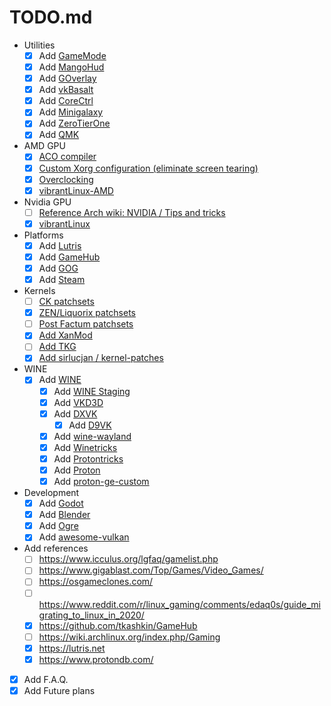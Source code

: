 # TODO.md

- Utilities
	- [x] Add [GameMode](https://github.com/FeralInteractive/gamemode)
	- [x] Add [MangoHud](https://github.com/flightlessmango/MangoHud)
	- [x] Add [GOverlay](https://github.com/benjamimgois/goverlay)
	- [x] Add [vkBasalt](https://github.com/DadSchoorse/vkBasalt)
	- [x] Add [CoreCtrl](https://gitlab.com/corectrl/corectrl)
	- [x] Add [Minigalaxy](https://github.com/sharkwouter/minigalaxy)
	- [x] Add [ZeroTierOne](https://github.com/zerotier/ZeroTierOne)
	- [x] Add [QMK](https://github.com/qmk/qmk_firmware)
- AMD GPU
	- [x] [ACO compiler](https://wiki.archlinux.org/index.php/AMDGPU#ACO_compiler)
	- [x] [Custom Xorg configuration (eliminate screen tearing)](https://wiki.archlinux.org/index.php/AMDGPU#Xorg_configuration)
	- [x] [Overclocking](https://wiki.archlinux.org/index.php/AMDGPU#Overclocking)
	- [x] [vibrantLinux-AMD](https://github.com/Scrumplex/vibrantLinux-AMD)
- Nvidia GPU
	- [ ] [Reference Arch wiki: NVIDIA / Tips and tricks](https://wiki.archlinux.org/index.php/NVIDIA/Tips_and_tricks)
	- [x] [vibrantLinux](https://github.com/zee-mzha/vibrantLinux)
- Platforms
	- [x] Add [Lutris](https://lutris.net/)
	- [x] Add [GameHub](https://github.com/tkashkin/GameHub)
	- [x] Add [GOG](https://www.gog.com/)
	- [x] Add [Steam](https://store.steampowered.com/)
- Kernels
	- [ ] [CK patchsets](http://ck.kolivas.org/)
	- [x] [ZEN/Liquorix patchsets](https://github.com/zen-kernel/zen-kernel)
	- [ ] [Post Factum patchsets](https://gitlab.com/post-factum/pf-kernel)
	- [x] [Add XanMod](https://xanmod.org/)
	- [ ] [Add TKG](https://github.com/Frogging-Family/wine-tkg-git)
	- [x] [Add sirlucjan / kernel-patches](https://github.com/sirlucjan/kernel-patches)
- WINE
	- [x] Add [WINE](https://www.winehq.org/)
		- [x] Add [WINE Staging](https://wiki.winehq.org/Wine-Staging)
		- [x] Add [VKD3D](https://github.com/d3d12/vkd3d)
		- [x] Add [DXVK](https://github.com/doitsujin/dxvk)
			- [x] Add [D9VK](https://github.com/Joshua-Ashton/d9vk)
		- [x] Add [wine-wayland](https://github.com/varmd/wine-wayland)
		- [x] Add [Winetricks](https://wiki.winehq.org/Winetricks)
		- [x] Add [Protontricks](https://github.com/Matoking/protontricks)
		- [x] Add [Proton](https://github.com/ValveSoftware/Proton)
		- [x] Add [proton-ge-custom](https://github.com/GloriousEggroll/proton-ge-custom)
- Development
	- [x] Add [Godot](https://godotengine.org/)
	- [x] Add [Blender](https://www.blender.org/)
	- [x] Add [Ogre](https://www.ogre3d.org/)
	- [x] Add [awesome-vulkan](https://github.com/vinjn/awesome-vulkan)
- Add references
	- [ ] https://www.icculus.org/lgfaq/gamelist.php
	- [ ] https://www.gigablast.com/Top/Games/Video_Games/
	- [ ] https://osgameclones.com/
	- [ ] https://www.reddit.com/r/linux_gaming/comments/edaq0s/guide_migrating_to_linux_in_2020/
	- [x] https://github.com/tkashkin/GameHub
	- [ ] https://wiki.archlinux.org/index.php/Gaming
	- [x] https://lutris.net
	- [x] https://www.protondb.com/
- [x] Add F.A.Q.
- [x] Add Future plans
